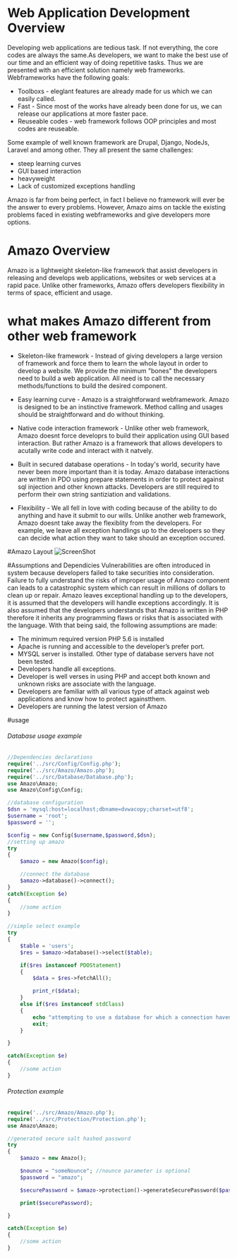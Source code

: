 # Web Application Development Overview
Developing web applications are tedious task. If not everything, the core codes are always the same.As developers, we want to make the best use of our time and an efficient way of doing repetitive tasks. Thus we are presented with an efficient solution namely web frameworks. Webframeworks have the following goals:

* Toolboxs - eleglant features are already made for us which we can easily called.
* Fast - Since most of the works have already been done for us, we can release our applications at more faster pace.
* Reuseable codes - web framework follows OOP principles and most codes are reuseable.

Some example of well known framework are Drupal, Django, NodeJs, Laravel and among other. They all present the same challenges:
* steep learning curves
* GUI based interaction
* heavyweight
* Lack of customized exceptions handling

Amazo is far from being perfect, in fact I believe no framework will ever be the answer to every problems. However, Amazo aims on tackle the existing problems faced in existing webframeworks and give developers more options.

# Amazo Overview
Amazo is a lightweight skeleton-like framework that assist developers in releasing and develops web applications, websites or web services at a rapid pace. Unlike other frameworks, Amazo offers developers flexibility in terms of space, efficient and usage.

# what makes Amazo different from other web framework

* Skeleton-like framework - Instead of giving developers a large version of framework and force them to learn the whole layout in order to develop a website. We provide the minimum "bones" the developers need to build a web application. All need is to call the necessary methods/functions to build the desired component.

* Easy learning curve - Amazo is a straightforward webframework. Amazo is designed to be an instinctive framework. Method calling and usages should be straightforward and do without thinking. 

* Native code interaction framework - Unlike other web framework, Amazo doesnt force developrs to build their application using GUI based interaction. But rather Amazo is a framework that allows developers to acutally write code and interact with it natvely.

* Built in secured database operations - In today's world, security have never been more important than it is today. Amazo database interactions are written in PDO using prepare statements in order to protect against sql injection and other known attacks. Developers are still required to perform their own string santiziation and validations. 

* Flexibility - We all fell in love with coding because of the ability to do anything and have it submit to our wills. Unlike another web framework, Amazo doesnt take away the flexiblity from the developers. For example, we leave all exception handlings up to the developers so they can decide what action they want to take should an exception occured. 

#Amazo Layout
![ScreenShot](https://github.com/kemoycampbell/amazo/blob/master/amazo.png)

#Assumptions and Dependicies
Vulnerabilities are often introduced in system because developers failed to take securities into consideration. Failure to fully understand the risks of improper usage of Amazo component can leads to a catastrophic system which can result in millions of dollars to clean up or repair. Amazo leaves exceptional handling up to the developers, it is assumed that the developers will
handle exceptions accordingly. It is also assumed that the developers understands that Amazo is written in PHP therefore it inherits any programming flaws or risks that is associated with the language. With that being said, the following assumptions are made:

* The minimum required version PHP 5.6 is installed
* Apache is running and accessible to the developer’s prefer port.
* MYSQL server is installed. Other type of database servers have not been tested.
* Developers handle all exceptions.
* Developer is well verses in using PHP and accept both known and unknown risks are associate with the language.
* Developers are familiar with all various type of attack against web applications and know how to protect againstthem.
* Developers are running the latest version of Amazo

#usage

###### Database usage example

```php
//Dependencies declarations
require('../src/Config/Config.php');
require('../src/Amazo/Amazo.php');
require('../src/Database/Database.php');
use Amazo\Amazo;
use Amazo\Config\Config;

//database configuration
$dsn = 'mysql:host=localhost;dbname=dvwacopy;charset=utf8';
$username = 'root';
$password = '';

$config = new Config($username,$password,$dsn);
//setting up amazo
try
{
    $amazo = new Amazo($config);

    //connect the database
    $amazo->database()->connect();
}
catch(Exception $e)
{
    //some action
}

//simple select example
try
{
    $table = 'users';
    $res = $amazo->database()->select($table);

    if($res instanceof PDOStatement)
    {
        $data = $res->fetchAll();

        print_r($data);
    }
    else if($res instanceof stdClass)
    {
        echo "attempting to use a database for which a connection havent successful established!";
        exit;
    }

}

catch(Exception $e)
{
    //some action
}

```

###### Protection example
```php
require('../src/Amazo/Amazo.php');
require('../src/Protection/Protection.php');
use Amazo\Amazo;

//generated secure salt hashed password
try
{
    $amazo = new Amazo();

    $nounce = "someNounce"; //nounce parameter is optional
    $password = "amazo";

    $securePassword = $amazo->protection()->generateSecurePassword($password,$nounce);

    print($securePassword);

}

catch(Exception $e)
{
    //some action
}
```









